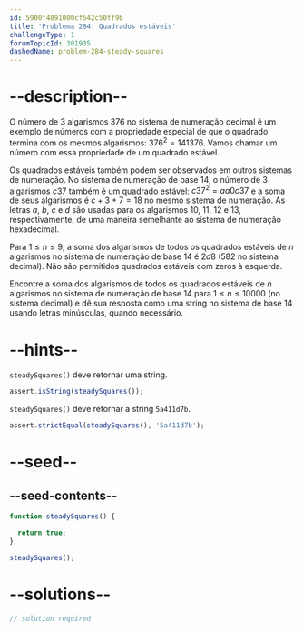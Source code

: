 ```yaml
---
id: 5900f4891000cf542c50ff9b
title: 'Problema 284: Quadrados estáveis'
challengeType: 1
forumTopicId: 301935
dashedName: problem-284-steady-squares
---
```


# --description--

O número de 3 algarismos 376 no sistema de numeração decimal é um exemplo de números com a propriedade especial de que o quadrado termina com os mesmos algarismos: ${376}^2 = 141376$. Vamos chamar um número com essa propriedade de um quadrado estável.

Os quadrados estáveis também podem ser observados em outros sistemas de numeração. No sistema de numeração de base 14, o número de 3 algarismos $c37$ também é um quadrado estável: $c37^2 = aa0c37$ e a soma de seus algarismos é $c+3+7=18$ no mesmo sistema de numeração. As letras $a$, $b$, $c$ e $d$ são usadas para os algarismos 10, 11, 12 e 13, respectivamente, de uma maneira semelhante ao sistema de numeração hexadecimal.

Para $1 ≤ n ≤ 9$, a soma dos algarismos de todos os quadrados estáveis de $n$ algarismos no sistema de numeração de base 14 é $2d8$ (582 no sistema decimal). Não são permitidos quadrados estáveis com zeros à esquerda.

Encontre a soma dos algarismos de todos os quadrados estáveis de $n$ algarismos no sistema de numeração de base 14 para $1 ≤ n ≤ 10000$ (no sistema decimal) e dê sua resposta como uma string no sistema de base 14 usando letras minúsculas, quando necessário.

# --hints--

`steadySquares()` deve retornar uma string.

```js
assert.isString(steadySquares());
```

`steadySquares()` deve retornar a string `5a411d7b`.

```js
assert.strictEqual(steadySquares(), '5a411d7b');
```

# --seed--

## --seed-contents--

```js
function steadySquares() {

  return true;
}

steadySquares();
```

# --solutions--

```js
// solution required
```
